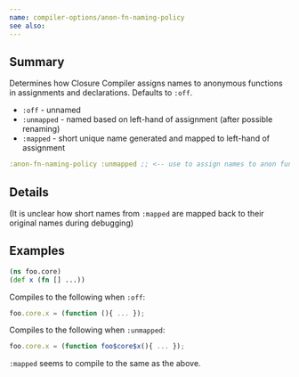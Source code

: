 ```yaml
---
name: compiler-options/anon-fn-naming-policy
see also:
---
```


## Summary

Determines how Closure Compiler assigns names to anonymous functions in
assignments and declarations.  Defaults to `:off`.

- `:off` - unnamed
- `:unmapped` - named based on left-hand of assignment (after possible renaming)
- `:mapped` - short unique name generated and mapped to left-hand of assignment

```clj
:anon-fn-naming-policy :unmapped ;; <-- use to assign names to anon functions
```

## Details

(It is unclear how short names from `:mapped` are mapped back to their original
names during debugging)

## Examples

```clj
(ns foo.core)
(def x (fn [] ...))
```

Compiles to the following when `:off`:

```js
foo.core.x = (function (){ ... });
```

Compiles to the following when `:unmapped`:

```js
foo.core.x = (function foo$core$x(){ ... });
```

`:mapped` seems to compile to the same as the above.
